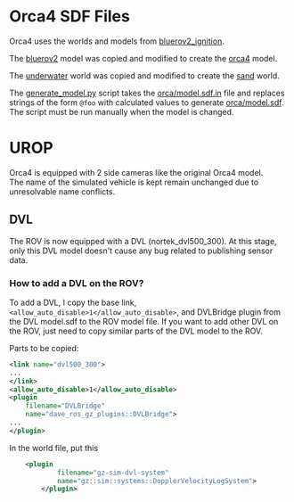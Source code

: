 # Orca4 SDF Files

Orca4 uses the worlds and models from [bluerov2_ignition](https://github.com/clydemcqueen/bluerov2_ignition).

The [bluerov2](https://github.com/clydemcqueen/bluerov2_ignition/tree/main/models/bluerov2_heavy) model
was copied and modified to create the [orca4](models/orca4) model.

The [underwater](https://github.com/clydemcqueen/bluerov2_ignition/tree/main/worlds/underwater) world
was copied and modified to create the [sand](models/orca4) world.

The [generate_model.py](scripts/generate_model.py) script takes the [orca/model.sdf.in](models/orca4/model.sdf.in)
file and replaces strings of the form `@foo` with calculated values to generate
[orca/model.sdf](models/orca4/model.sdf).
The script must be run manually when the model is changed.

# UROP
Orca4 is equipped with 2 side cameras like the original Orca4 model.  
The name of the simulated vehicle is kept remain unchanged due to unresolvable name conflicts.

## DVL 
The ROV is now equipped with a DVL (nortek_dvl500_300). At this stage, only this DVL model doesn't cause any bug related to publishing sensor data. 
### How to add a DVL on the ROV?
To add a DVL, I copy the base link, ```<allow_auto_disable>1</allow_auto_disable>```, and DVLBridge plugin from the DVL model.sdf to the ROV model file.
If you want to add other DVL on the ROV, just need to copy similar parts of the DVL model to the ROV. 

Parts to be copied:
```xml
<link name="dvl500_300">
...
</link>
<allow_auto_disable>1</allow_auto_disable>
<plugin
    filename="DVLBridge"
    name="dave_ros_gz_plugins::DVLBridge">
...
</plugin>
```

In the world file, put this
```xml
  	<plugin
			filename="gz-sim-dvl-system"
			name="gz::sim::systems::DopplerVelocityLogSystem">
		</plugin>
```

